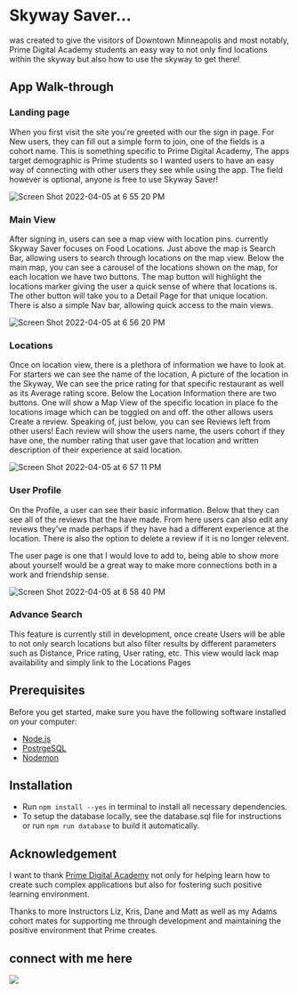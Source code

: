 
# Skyway Saver...
was created to give the visitors of Downtown Minneapolis and most notably, Prime Digital Academy students an easy way to not only find locations within the skyway but also how to use the skyway to get there!

## App Walk-through

### Landing page
When you first visit the site you're greeted with our the sign in page. For New users, they can fill out a simple form to join, one of the fields is a cohort name. This is something specific to Prime Digital Academy, The apps target demographic is Prime students so I wanted users to have an easy way of connecting with other users they see while using the app. The field however is optional, anyone is free to use Skyway Saver!

![Screen Shot 2022-04-05 at 6 55 20 PM](https://user-images.githubusercontent.com/80186837/161869673-51ffb9ab-9a13-46b8-8e56-8b2c7a21de48.png)


### Main View
After signing in, users can see a map view with location pins. currently Skyway Saver focuses on Food Locations. Just above the map is Search Bar, allowing users to search through locations on the map view. Below the main map, you can see a carousel of the locations shown on the map, for each location we have two buttons. The map button will highlight the locations marker giving the user a quick sense of where that locations is. The other button will take you to a Detail Page for that unique location. There is also a simple Nav bar, allowing quick access to the main views.

![Screen Shot 2022-04-05 at 6 56 20 PM](https://user-images.githubusercontent.com/80186837/161869777-43916820-a032-417c-a2b4-530dc954d34f.png)


### Locations
Once on location view, there is a plethora of information we have to look at. For starters we can see the name of the location, A picture of the location in the Skyway, We can see the price rating for that specific restaurant as well as its Average rating score. Below the Location Information there are two buttons. One will show a Map View of the specific location in place fo the locations image which can be toggled on and off. the other allows users Create a review. Speaking of, just below, you can see Reviews left from other users! Each review will show the users name, the users cohort if they have one, the number rating that user gave that location and written description of their experience at said location. 

![Screen Shot 2022-04-05 at 6 57 11 PM](https://user-images.githubusercontent.com/80186837/161869848-cea5b8c5-5500-4b05-b7f9-32e3e1eade30.png)

### User Profile 
On the Profile, a user can see their basic information. Below that they can see all of the reviews that the have made. From here users can also edit any reviews they've made perhaps if they have had a different experience at the location. There is also the option to delete a review if it is no longer relevent.

The user page is one that I would love to add to, being able to show more about yourself would be a great way to make more connections both in a work and friendship sense.

![Screen Shot 2022-04-05 at 6 58 40 PM](https://user-images.githubusercontent.com/80186837/161869988-59482ce8-51b8-47eb-99e0-3f8bdd523453.png)



### Advance Search
This feature is currently still in development, once create Users will be able to not only search locations but also filter results by different parameters such as Distance, Price rating, User rating, etc. This view would lack map availability and simply link to the Locations Pages

## Prerequisites

Before you get started, make sure you have the following software installed on your computer:

- [Node.js](https://nodejs.org/en/)
- [PostrgeSQL](https://www.postgresql.org/)
- [Nodemon](https://nodemon.io/)

## Installation

- Run ``npm install --yes`` in terminal to install all necessary dependencies.
- To setup the database locally, see the database.sql file for instructions or run ``npm run database`` to build it automatically.

## Acknowledgement

I want to thank [Prime Digital Academy](www.primeacademy.io) not only for helping learn how to create such complex applications but also for fostering such positive learning environment. 

Thanks to more Instructors Liz, Kris, Dane and Matt as well as my Adams cohort mates for supporting me through development and maintaining the positive environment that Prime creates.

## connect with me here
<a href="https://www.linkedin.com/in/koffi-kittleson-a44518231/"><img src="https://img.shields.io/badge/LinkedIn-0077B5?style=for-the-badge&logo=linkedin&logoColor=white" /></a>
